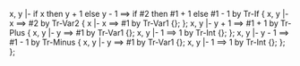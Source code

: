x, y |- if x then y + 1 else y - 1 ==> if #2 then #1 + 1 else #1 - 1 by Tr-If {
    x, y |- x ==> #2 by Tr-Var2 {
        x |- x ==> #1 by Tr-Var1 {};
    };
    x, y |- y + 1 ==> #1 + 1 by Tr-Plus {
        x, y |- y ==> #1 by Tr-Var1 {};
        x, y |- 1 ==> 1 by Tr-Int {};
    };
    x, y |- y - 1 ==> #1 - 1 by Tr-Minus {
        x, y |- y ==> #1 by Tr-Var1 {};
        x, y |- 1 ==> 1 by Tr-Int {};
    };
};